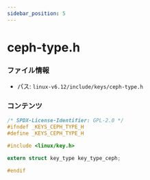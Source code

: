 ```yaml
---
sidebar_position: 5
---
```

# ceph-type.h

### ファイル情報

- パス: `linux-v6.12/include/keys/ceph-type.h`

### コンテンツ

```h
/* SPDX-License-Identifier: GPL-2.0 */
#ifndef _KEYS_CEPH_TYPE_H
#define _KEYS_CEPH_TYPE_H

#include <linux/key.h>

extern struct key_type key_type_ceph;

#endif

```
